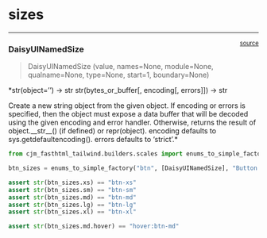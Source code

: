 # sizes


<!-- WARNING: THIS FILE WAS AUTOGENERATED! DO NOT EDIT! -->

------------------------------------------------------------------------

<a
href="https://github.com/cj-mills/cjm-fasthtml-daisyui/blob/main/cjm_fasthtml_daisyui/builders/sizes.py#L13"
target="_blank" style="float:right; font-size:smaller">source</a>

### DaisyUINamedSize

>  DaisyUINamedSize (value, names=None, module=None, qualname=None,
>                        type=None, start=1, boundary=None)

\*str(object=’’) -\> str str(bytes_or_buffer\[, encoding\[, errors\]\])
-\> str

Create a new string object from the given object. If encoding or errors
is specified, then the object must expose a data buffer that will be
decoded using the given encoding and error handler. Otherwise, returns
the result of object.\_\_str\_\_() (if defined) or repr(object).
encoding defaults to sys.getdefaultencoding(). errors defaults to
‘strict’.\*

``` python
from cjm_fasthtml_tailwind.builders.scales import enums_to_simple_factory

btn_sizes = enums_to_simple_factory("btn", [DaisyUINamedSize], "Button size variants from extra small to extra large")

assert str(btn_sizes.xs) == "btn-xs"
assert str(btn_sizes.sm) == "btn-sm"
assert str(btn_sizes.md) == "btn-md"
assert str(btn_sizes.lg) == "btn-lg"
assert str(btn_sizes.xl) == "btn-xl"

assert str(btn_sizes.md.hover) == "hover:btn-md"
```
